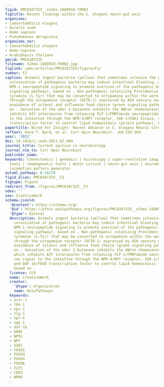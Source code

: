 ```yaml
---
figid: PMC8387325__nihms-1680918-f0002
figtitle: Recent findings within the C. elegans neuro-gut axis
organisms:
- Caenorhabditis elegans
- Ascaris suum
- Homo sapiens
- Pseudomonas aeruginosa
organisms_ner:
- Caenorhabditis elegans
- Homo sapiens
- Arabidopsis thaliana
pmcid: PMC8387325
filename: nihms-1680918-f0002.jpg
figlink: /pmc/articles/PMC8387325/figure/F2/
number: F2
caption: Animals ingest bacteria (yellow) that sometimes colonize the gut. Microbial
  colonization of pathogenic bacteria may induce intestinal bloating, which induces
  NPR-1 neuropeptide signaling to promote aversion of the pathogenic bacteria (red
  signaling pathway), based on . Non-pathogenic colonizing Providencia strains produce
  tyramine (L-Tyr) that may be converted to octopamine within the worm and signal
  through the octopamine receptor (OCTR-1) expressed by ASH sensory neurons to modulate
  avoidance of octanol and influence food choice (green signaling pathway), based
  on . Sensation of the odor 2-butanone inhibits the AWCon chemosensory neuron, which
  inhibits AIY interneuron from releasing FLP-1/FMRFamide neuropeptides that can signal
  to the intestine through the NPR-4/NPY receptor, SGK-1/SGK1 kinase, and DAF-16/FOXO
  transcription factor to control lipid homeostasis (purple pathway), based on .
papertitle: Wired For Insight- Recent Advance in C. elegans Neural Circuits.
reftext: Dana T. Byrd, et al. Curr Opin Neurobiol. ;69:159-169.
year: '2021'
doi: 10.1016/j.conb.2021.02.009
journal_title: Current opinion in neurobiology
journal_nlm_ta: Curr Opin Neurobiol
publisher_name: ''
keywords: Connectomics | genomics | microscopy | super-resolution imaging | optogenetic
  tools | chemogenetic tools | motor circuit | neuro-gut axis | neuromodulation |
  locomotion pattern generator
automl_pathway: 0.54219
figid_alias: PMC8387325__F2
figtype: Figure
redirect_from: /figures/PMC8387325__F2
ndex: ''
seo: CreativeWork
schema-jsonld:
  '@context': https://schema.org/
  '@id': https://pfocr.wikipathways.org/figures/PMC8387325__nihms-1680918-f0002.html
  '@type': Dataset
  description: Animals ingest bacteria (yellow) that sometimes colonize the gut. Microbial
    colonization of pathogenic bacteria may induce intestinal bloating, which induces
    NPR-1 neuropeptide signaling to promote aversion of the pathogenic bacteria (red
    signaling pathway), based on . Non-pathogenic colonizing Providencia strains produce
    tyramine (L-Tyr) that may be converted to octopamine within the worm and signal
    through the octopamine receptor (OCTR-1) expressed by ASH sensory neurons to modulate
    avoidance of octanol and influence food choice (green signaling pathway), based
    on . Sensation of the odor 2-butanone inhibits the AWCon chemosensory neuron,
    which inhibits AIY interneuron from releasing FLP-1/FMRFamide neuropeptides that
    can signal to the intestine through the NPR-4/NPY receptor, SGK-1/SGK1 kinase,
    and DAF-16/FOXO transcription factor to control lipid homeostasis (purple pathway),
    based on .
  license: CC0
  name: CreativeWork
  creator:
    '@type': Organization
    name: WikiPathways
  keywords:
  - octr-1
  - tbh-1
  - npr-1
  - flp-1
  - npr-4
  - sgk-1
  - daf-16
  - GRB2
  - NPR1
  - NPY
  - SGK1
  - FOXO1
  - FOXO3
  - FOXO4
  - FOXO6
  - FLP1
  - CER3
  - NPR4
---
```

